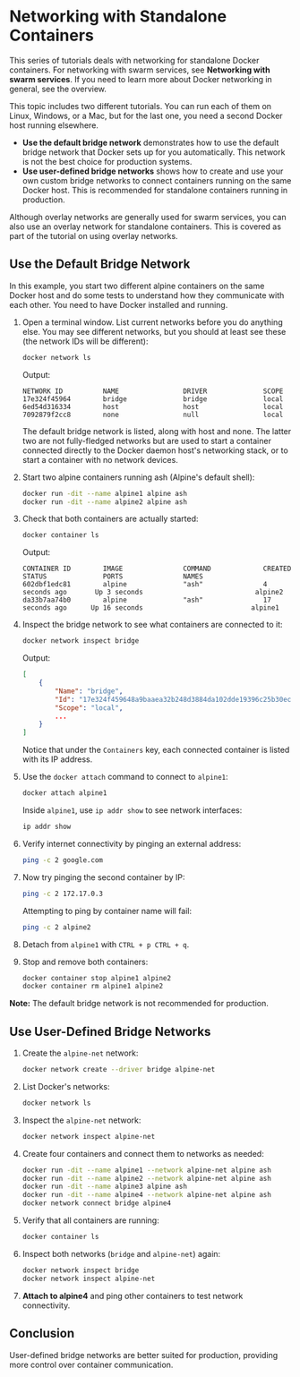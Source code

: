 # Networking with Standalone Containers

This series of tutorials deals with networking for standalone Docker containers. For networking with swarm services, see **Networking with swarm services**. If you need to learn more about Docker networking in general, see the overview.

This topic includes two different tutorials. You can run each of them on Linux, Windows, or a Mac, but for the last one, you need a second Docker host running elsewhere.

- **Use the default bridge network** demonstrates how to use the default bridge network that Docker sets up for you automatically. This network is not the best choice for production systems.
- **Use user-defined bridge networks** shows how to create and use your own custom bridge networks to connect containers running on the same Docker host. This is recommended for standalone containers running in production.

Although overlay networks are generally used for swarm services, you can also use an overlay network for standalone containers. This is covered as part of the tutorial on using overlay networks.

## Use the Default Bridge Network

In this example, you start two different alpine containers on the same Docker host and do some tests to understand how they communicate with each other. You need to have Docker installed and running.

1. Open a terminal window. List current networks before you do anything else. You may see different networks, but you should at least see these (the network IDs will be different):

   ```bash
   docker network ls
   ```

   Output:

   ```plaintext
   NETWORK ID          NAME                DRIVER              SCOPE
   17e324f45964        bridge              bridge              local
   6ed54d316334        host                host                local
   7092879f2cc8        none                null                local
   ```

   The default bridge network is listed, along with host and none. The latter two are not fully-fledged networks but are used to start a container connected directly to the Docker daemon host's networking stack, or to start a container with no network devices.

2. Start two alpine containers running ash (Alpine's default shell):

   ```bash
   docker run -dit --name alpine1 alpine ash
   docker run -dit --name alpine2 alpine ash
   ```

3. Check that both containers are actually started:

   ```bash
   docker container ls
   ```

   Output:

   ```plaintext
   CONTAINER ID        IMAGE               COMMAND             CREATED             STATUS              PORTS               NAMES
   602dbf1edc81        alpine              "ash"               4 seconds ago       Up 3 seconds                            alpine2
   da33b7aa74b0        alpine              "ash"               17 seconds ago      Up 16 seconds                           alpine1
   ```

4. Inspect the bridge network to see what containers are connected to it:

   ```bash
   docker network inspect bridge
   ```

   Output:

   ```json
   [
       {
           "Name": "bridge",
           "Id": "17e324f459648a9baaea32b248d3884da102dde19396c25b30ec800068ce6b10",
           "Scope": "local",
           ...
       }
   ]
   ```

   Notice that under the `Containers` key, each connected container is listed with its IP address.

5. Use the `docker attach` command to connect to `alpine1`:

   ```bash
   docker attach alpine1
   ```

   Inside `alpine1`, use `ip addr show` to see network interfaces:

   ```bash
   ip addr show
   ```

6. Verify internet connectivity by pinging an external address:

   ```bash
   ping -c 2 google.com
   ```

7. Now try pinging the second container by IP:

   ```bash
   ping -c 2 172.17.0.3
   ```

   Attempting to ping by container name will fail:

   ```bash
   ping -c 2 alpine2
   ```

8. Detach from `alpine1` with `CTRL + p CTRL + q`.

9. Stop and remove both containers:

   ```bash
   docker container stop alpine1 alpine2
   docker container rm alpine1 alpine2
   ```

**Note:** The default bridge network is not recommended for production.

## Use User-Defined Bridge Networks

1. Create the `alpine-net` network:

   ```bash
   docker network create --driver bridge alpine-net
   ```

2. List Docker's networks:

   ```bash
   docker network ls
   ```

3. Inspect the `alpine-net` network:

   ```bash
   docker network inspect alpine-net
   ```

4. Create four containers and connect them to networks as needed:

   ```bash
   docker run -dit --name alpine1 --network alpine-net alpine ash
   docker run -dit --name alpine2 --network alpine-net alpine ash
   docker run -dit --name alpine3 alpine ash
   docker run -dit --name alpine4 --network alpine-net alpine ash
   docker network connect bridge alpine4
   ```

5. Verify that all containers are running:

   ```bash
   docker container ls
   ```

6. Inspect both networks (`bridge` and `alpine-net`) again:

   ```bash
   docker network inspect bridge
   docker network inspect alpine-net
   ```

7. **Attach to alpine4** and ping other containers to test network connectivity.

## Conclusion

User-defined bridge networks are better suited for production, providing more control over container communication.
